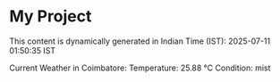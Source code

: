 # My Project

This content is dynamically generated in Indian Time (IST): 2025-07-11 01:50:35 IST


Current Weather in Coimbatore:
Temperature: 25.88 °C
Condition: mist
